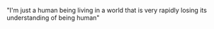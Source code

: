 "I'm just a human being living in a world that is very rapidly losing
its understanding of being human"
